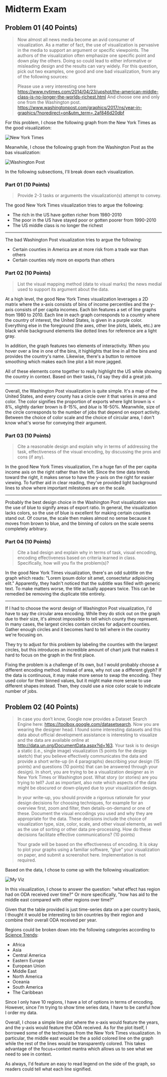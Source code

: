 # Midterm Exam

## Problem 01 (40 Points)

> Now almost all news media become an avid consumer of visualization. As a
> matter of fact, the use of visualization is pervasive in the media to support
> an argument or specific viewpoints. The authors of the visualization often
> emphasize one specific point and down play the others. Doing so could lead to
> either informative or misleading design and the results can vary widely. For
> this question, pick out two examples, one good and one bad visualization, from
> any of the following sources:
>
> Please use a very interesting one here
> https://www.nytimes.com/2014/04/23/upshot/the-american-middle-class-is-no-longer-the-worlds-richest.html
> And choose one and only one from the Washington post.
> https://www.washingtonpost.com/graphics/2017/ns/year-in-graphics/?noredirect=on&utm_term=.2af846d20dbf

For this problem, I chose the following graph from the New York Times as the
good visualization:

![New York Times][1]

Meanwhile, I chose the following graph from the Washington Post as the bas
visualization:

![Washington Post][2]

In the following subsections, I'll break down each visualization.

### Part 01 (10 Points)

> Provide 2-3 tasks or arguments the visualization(s) attempt to convey.

The good New York Times visualization tries to argue the following:

- The rich in the US have gotten richer from 1980-2010
- The poor in the US have stayed poor or gotten poorer from 1990-2010
- The US middle class is no longer the richest

***

The bad Washington Post visualization tries to argue the following:

- Certain counties in America are at more risk from a trade war than others
- Certain counties rely more on exports than others

### Part 02 (10 Points)

> List the visual mapping method (data to visual marks) the news medial used to
> support its argument about the data.

At a high level, the good New York Times visualization leverages a 2D matrix
where the x-axis consists of bins of income percentiles and the y-axis consists
of per capita incomes. Each bin features a set of line graphs from 1980 to 2010.
Each line in each graph corresponds to a country where the country of interest,
the United States, is given in a purple color. Everything else in the foreground
(the axes, other line plots, labels, etc.) are black while background elements
like dotted lines for reference are a light gray.

In addition, the graph features two elements of interactivity. When you hover
over a line in one of the bins, it highlights that line in all the bins and
provides the country's name. Likewise, there's a button to remove smoothing
which makes each line plot a bit more jagged.

All of these elements come together to really highlight the US while showing
the country in context. Based on their tasks, I'd say they did a great job.

***

Overall, the Washington Post visualization is quite simple. It's a map of the
United States, and every county has a circle over it that varies in area and
color. The color signifies the proportion of exports where light brown is < 8%,
slightly darker brown is 8-15%, and *blue* is 16-50%. Meanwhile, size of the
circle corresponds to the number of jobs that depend on export activity.
Between the choice of color scale and the choice of circular area, I don't know
what's worse for conveying their argument.

### Part 03 (10 Points)

> Cite a reasonable design and explain why in terms of addressing the task,
> effectiveness of the visual encoding, by discussing the pros and cons (if any).

In the good New York Times visualization, I'm a huge fan of the per capita
income axis on the right rather than the left. Since the time data trends
toward the right, it makes sense to have the y-axis on the right for easier
viewing. To further aid in clear reading, they've provided light background
lines to show where important milestones are on the scale.

***

Probably the best design choice in the Washington Post visualization was the use
of blue to signify areas of export ratio. In general, the visualization lacks
colors, so the use of blue is excellent for making certain counties stand out.
Of course, the scale then makes almost no sense because it moves from brown
to blue, and the binning of colors on the scale seems completely arbitrary.

### Part 04 (10 Points)

> Cite a bad design and explain why in terms of task, visual encoding, encoding
> effectiveness based on criteria learned in class. Specifically, how will you
> fix the problem(s)?

In the good New York Times visualization, there's an odd subtitle on the graph
which reads: "Lorem ipsum dolor sit amet, consectetur adipisicing elit."
Apparently, they hadn't noticed that the subtitle was filled with generic
text. To make matters worse, the title actually appears twice. This can
be remedied be removing the duplicate title entirely.

***

If I had to choose the worst design of Washington Post visualization, I'd have
to say the circular area encoding. While they do stick out on the graph due to
their size, it's almost impossible to tell which county they represent. In many
cases, the largest circles contain circles for adjacent counties. Gather enough
circles and it becomes hard to tell where in the country we're focusing on.

They try to adjust for this problem by labeling the counties with the largest
circles, but this introduces an incredible amount of chart junk that makes it
hard to focus on the graph in the first place.

Fixing the problem is a challenge of its own, but I would probably choose a
different encoding method. Instead of area, why not use a different glyph? If the
data is continuous, it may make more sense to swap the encoding. They used color
for their binned values, but it might make more sense to use different shapes
instead. Then, they could use a nice color scale to indicate number of jobs.

## Problem 02 (40 Points)

> In case you don’t know, Google now provides a Dataset Search Engine here:
> https://toolbox.google.com/datasetsearch.   Now you are wearing the designer
> head. I found some interesting datasets and this data about official
> development assistance is interesting to visualize and the data are available
> online at http://data.un.org/DocumentData.aspx?id=163.  Your task is to design
> a static (i.e., single image) visualization (5 points for the design sketch)
> that you believe effectively communicates the data and provide a short write-up
> (in 4 paragraphs) describing your design (15 points)  and questions (10 points)
> that can be answered through your design). In short, you are trying to be a
> visualization designer as in New York Times or Washington post. What story
> (or stories) are you trying to tell? Just as important, also note which
> aspects of the data might be obscured or down-played due to your visualization
> design.
>
> In your write-up, you should provide a rigorous rationale for your design
> decisions for choosing techniques, for example for an overview first,
> zoom and filter, then details-on-demand or one of these.  Document the visual
> encodings you used and why they are appropriate for the data. These decisions
> include the choice of visualization type, size, color, scale, and other visual
> elements, as well as the use of sorting or other data pre-processing. How do
> these decisions facilitate effective communications? (10 points)
>
> Your grade will be based on the effectiveness of encoding. It is okay to plot
> your graphs using a familiar software, “glue” your visualization on paper, and
> submit a screenshot here. Implementation is not required.

Based on the data, I chose to come up with the following visualization:

![My Viz][3]

In this visualization, I chose to answer the question: "what effect has region
had on ODA received over time?" Or more specifically, "how has aid to the middle
east compared with other regions over time?"

Given that the table provided is just time-series data on a per country basis,
I thought it would be interesting to bin countries by their region and combine
their overall ODA received per year.

Regions could be broken down into the following categories according to [Science
Trends][4]:

- Africa
- Asia
- Central America
- Eastern Europe
- European Union
- Middle East
- North America
- Oceania
- South America
- The Caribbean

Since I only have 10 regions, I have a lot of options in terms of encoding.
However, since I'm trying to show time series data, I have to be careful
how I order my data.

Overall, I chose a simple line plot where the x-axis would feature the years, and
the y-axis would feature the ODA received. As for the plot itself, I borrowed
some of the techniques from the New York Times visualization. In particular, the
middle east would be the a solid colored line on the graph while the rest of the
lines would be transparently colored. This takes advantage of the focus+context
mantra which allows us to see what we need to see in context.

As always, I'd feature an easy to read legend on the side of the graph, so readers
could tell what each line signified.

[1]: assets/new-york-times.JPG
[2]: assets/washington-post.JPG
[3]: assets/graph.png
[4]: https://sciencetrends.com/the-geographic-regions-of-the-world/
